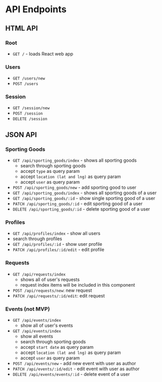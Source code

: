 # API Endpoints

## HTML API

### Root

- `GET /` - loads React web app

### Users

- `GET /users/new`
- `POST /users`


### Session

- `GET /session/new`
- `POST /session`
- `DELETE /session`

## JSON API

### Sporting Goods
- `GET /api/sporting_goods/index` - shows all sporting goods
  - search through sporting goods
  - accept `type` as query param
  - accept `location (lat and lng)` as query param
  - accept `user` as query param
- `POST /api/sporting_goods/new` - add sporting good to user
- `GET /api/sporting_goods/index` - shows all sporting goods of a user
- `GET /api/sporting_goods/:id` - show single sporting good of a user
- `PATCH /api/sporting_goods/:id` - edit sporting good of a user
- `DELETE /api/sporting_goods/:id` - delete sporting good of a user

### Profiles
- `GET /api/profiles/index` - show all users
 - search through profiles
- `GET /api/profiles/:id` - show user profile
- `PATCH /api/profiles/:id/edit` - edit profile

### Requests

- `GET /api/requests/index`
  - shows all of user's requests
  - request index items will be included in this component
- `POST /api/requests/new`: new request
- `PATCH /api/requests/:id/edit`: edit request

### Events (not MVP)
- `GET /api/events/index`
  - show all of user's events
- `GET /api/events/index`
  - show all events
  - search through sporting goods
  - accept `start date` as query param
  - accept `location (lat and lng)` as query param
  - accept `user` as query param
- `POST /api/events/new` - add new event with user as author
- `PATCH /api/events/:id/edit` - edit event with user as author
- `DELETE /api/events/events/:id` - delete event of a user
